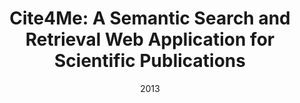---
title: "Cite4Me: A Semantic Search and Retrieval Web Application for Scientific Publications"
collection: publications
permalink: /publication/2013-DBLP_conf_semweb_NunesFDC13
date: 2013
venue: 'Proceedings of the {ISWC} 2013 Posters {\&} Demonstrations Track, Sydney, Australia, October 23, 2013'
---